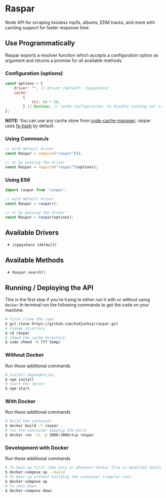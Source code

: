 # Raspar

Node API for scraping lossless mp3s, albums, EDM tracks, and more
with caching support for faster response time.

## Use Programmatically

Raspar exports a resolver function which accepts a configuration option as argument and returns a promise for all available methods.

### Configuration (options)

```javascript
const options = {
	driver: "", // driver (default: zippyshare)
	cache:
		{
			ttl: 60 * 60,
		} || Boolean, // cache configuration, to disable caching set to "false"
};
```

**NOTE:** You can use any cache store from [node-cache-manager](https://github.com/BryanDonovan/node-cache-manager#store-engines), raspar uses [fs-hash](https://github.com/rolandstarke/node-cache-manager-fs-hash) by default.

### Using CommonJs

```javascript
// with default driver
const Raspar = require("raspar")();

// or by passing the driver
const Raspar = require("raspar")(options);
```

### Using ES6

```javascript
import raspar from "raspar";

// with default driver
const Raspar = raspar();

// or by passing the driver
const Raspar = raspar(options);
```

## Available Drivers

- `zippyshare (default)`

## Available Methods

- `Raspar.search()`

## Running / Deploying the API

This is the first step if you're trying to either run it with or without using `Docker`
In terminal run the following commands to get the code on your machine.

```bash
# first clone the repo
$ git clone https://github.com/kodjunkie/raspar.git
# change directory
$ cd raspar
# chmod the cache directory
$ sudo chmod -R 777 temp/
```

### Without Docker

Run these additional commands

```bash
# install dependencies
$ npm install
# start thr server
$ npm start
```

### With Docker

Run these additional commands

```bash
# build the container
$ docker build -t raspar .
# run the container mapping the ports
$ docker run -it -p 3000:3000/tcp raspar
```

### Development with Docker

Run these additional commands

```bash
# To boot-up first time only or whenever docker file is modified (builds the container)
$ docker-compose up --build
# To boot-up without building the container (regular use)
$ docker-compose up
# To shut-down
$ docker-compose down
```

<!-- ### Heroku (In progress)

Heroku requires some additional dependencies that aren't included on the Linux box that Heroku spins up for you.
To add the dependencies on deploy, add the Puppeteer Heroku buildpack to the list of buildpacks for your app under Settings > Buildpacks.

The url for the buildpack is `https://github.com/CoffeeAndCode/puppeteer-heroku-buildpack` -->
